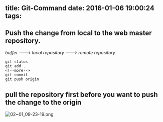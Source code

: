 title: Git-Command
date: 2016-01-06 19:00:24
tags: 
---
## Push the change from local to the web master repository. 
*buffer ---> local repository ---> remote repository*
```
git status 
git add .
<!--more-->
git commit 
git push origin
```


## pull the repository first before you want to push the change to the origin
![02~01_09-23-19.png](http://7xpvdr.com1.z0.glb.clouddn.com/02~01_09-23-19.png)
